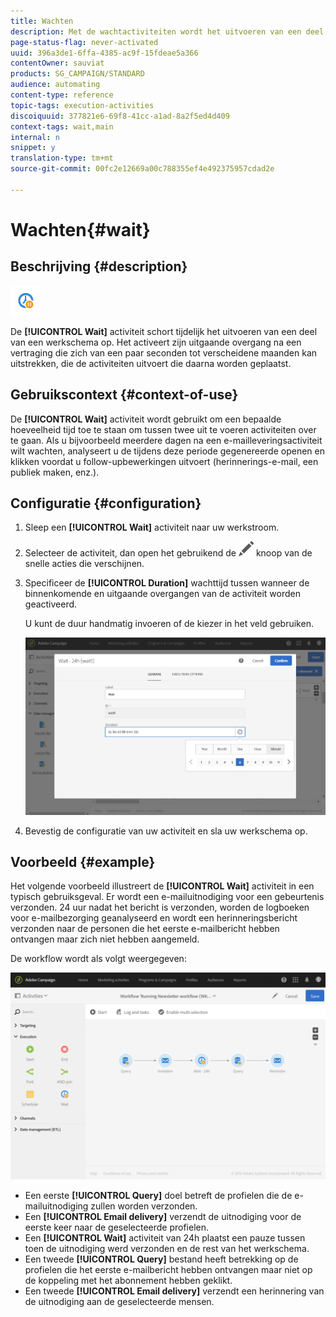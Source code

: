 ```yaml
---
title: Wachten
description: Met de wachtactiviteiten wordt het uitvoeren van een deel van een workflow tijdelijk opgeschort.
page-status-flag: never-activated
uuid: 396a3de1-6ffa-4385-ac9f-15fdeae5a366
contentOwner: sauviat
products: SG_CAMPAIGN/STANDARD
audience: automating
content-type: reference
topic-tags: execution-activities
discoiquuid: 377821e6-69f8-41cc-a1ad-8a2f5ed4d409
context-tags: wait,main
internal: n
snippet: y
translation-type: tm+mt
source-git-commit: 00fc2e12669a00c788355ef4e492375957cdad2e

---
```



# Wachten{#wait}

## Beschrijving {#description}

![](assets/wait.png)

De **[!UICONTROL Wait]** activiteit schort tijdelijk het uitvoeren van een deel van een werkschema op. Het activeert zijn uitgaande overgang na een vertraging die zich van een paar seconden tot verscheidene maanden kan uitstrekken, die de activiteiten uitvoert die daarna worden geplaatst.

## Gebruikscontext {#context-of-use}

De **[!UICONTROL Wait]** activiteit wordt gebruikt om een bepaalde hoeveelheid tijd toe te staan om tussen twee uit te voeren activiteiten over te gaan. Als u bijvoorbeeld meerdere dagen na een e-mailleveringsactiviteit wilt wachten, analyseert u de tijdens deze periode gegenereerde openen en klikken voordat u follow-upbewerkingen uitvoert (herinnerings-e-mail, een publiek maken, enz.).

## Configuratie {#configuration}

1. Sleep een **[!UICONTROL Wait]** activiteit naar uw werkstroom.
1. Selecteer de activiteit, dan open het gebruikend de ![](assets/edit_darkgrey-24px.png) knoop van de snelle acties die verschijnen.
1. Specificeer de **[!UICONTROL Duration]** wachttijd tussen wanneer de binnenkomende en uitgaande overgangen van de activiteit worden geactiveerd.

   U kunt de duur handmatig invoeren of de kiezer in het veld gebruiken.

   ![](assets/wait_duration.png)

1. Bevestig de configuratie van uw activiteit en sla uw werkschema op.

## Voorbeeld {#example}

Het volgende voorbeeld illustreert de **[!UICONTROL Wait]** activiteit in een typisch gebruiksgeval. Er wordt een e-mailuitnodiging voor een gebeurtenis verzonden. 24 uur nadat het bericht is verzonden, worden de logboeken voor e-mailbezorging geanalyseerd en wordt een herinneringsbericht verzonden naar de personen die het eerste e-mailbericht hebben ontvangen maar zich niet hebben aangemeld.

De workflow wordt als volgt weergegeven:

![](assets/wait_example_workflow.png)

* Een eerste **[!UICONTROL Query]** doel betreft de profielen die de e-mailuitnodiging zullen worden verzonden.
* Een **[!UICONTROL Email delivery]** verzendt de uitnodiging voor de eerste keer naar de geselecteerde profielen.
* Een **[!UICONTROL Wait]** activiteit van 24h plaatst een pauze tussen toen de uitnodiging werd verzonden en de rest van het werkschema.
* Een tweede **[!UICONTROL Query]** bestand heeft betrekking op de profielen die het eerste e-mailbericht hebben ontvangen maar niet op de koppeling met het abonnement hebben geklikt.
* Een tweede **[!UICONTROL Email delivery]** verzendt een herinnering van de uitnodiging aan de geselecteerde mensen.

